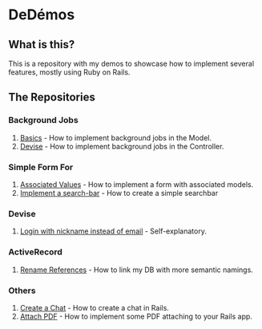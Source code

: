 # DeDémos

## What is this?
This is a repository with my demos to showcase how to implement several features, mostly using Ruby on Rails.

## The Repositories

### Background Jobs
1. [Basics](https://github.com/andrerferrer/background-jobs-demo) - How to implement background jobs in the Model.
2. [Devise](https://github.com/andrerferrer/background-jobs-devise-demo) - How to implement background jobs in the Controller.

### Simple Form For
1. [Associated Values](https://github.com/andrerferrer/nested-simple-form-demo) - How to implement a form with associated models.
2. [Implement a search-bar](https://github.com/andrerferrer/search-bar-demo) - How to create a simple searchbar

### Devise
1. [Login with nickname instead of email](https://github.com/andrerferrer/username-not-email-devise-demo) - Self-explanatory.

### ActiveRecord
1. [Rename References](https://github.com/andrerferrer/rename-references-demo) - How to link my DB with more semantic namings.

### Others
1. [Create a Chat](https://github.com/andrerferrer/chat-demo) - How to create a chat in Rails.
2. [Attach PDF](https://github.com/andrerferrer/attach-pdf-demo) - How to implement some PDF attaching to your Rails app.
